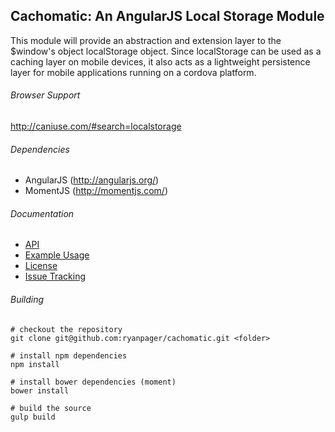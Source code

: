 ## Cachomatic: An AngularJS Local Storage Module

This module will provide an abstraction and extension layer to the $window's object localStorage object. Since localStorage can be used as a caching layer on mobile devices, it also acts as a lightweight persistence layer for mobile applications running on a cordova platform.

###### Browser Support

http://caniuse.com/#search=localstorage

###### Dependencies

* AngularJS (http://angularjs.org/)
* MomentJS (http://momentjs.com/)

###### Documentation

* [API](https://github.com/ryanpager/cachomatic/edit/master/API.md)
* [Example Usage](https://github.com/ryanpager/cachomatic/edit/master/example.html)
* [License](https://github.com/ryanpager/cachomatic/edit/master/LICENSE)
* [Issue Tracking](https://github.com/ryanpager/cachomatic/issues)

###### Building

```
# checkout the repository
git clone git@github.com:ryanpager/cachomatic.git <folder>

# install npm dependencies
npm install

# install bower dependencies (moment)
bower install

# build the source
gulp build
```
